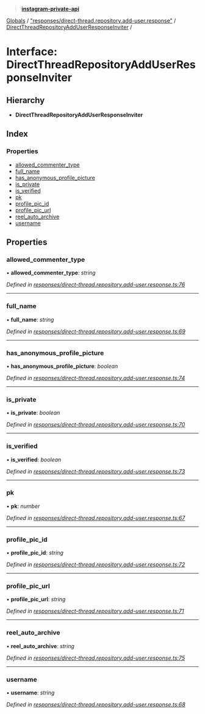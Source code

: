 > **[instagram-private-api](../README.md)**

[Globals](../README.md) / ["responses/direct-thread.repository.add-user.response"](../modules/_responses_direct_thread_repository_add_user_response_.md) / [DirectThreadRepositoryAddUserResponseInviter](_responses_direct_thread_repository_add_user_response_.directthreadrepositoryadduserresponseinviter.md) /

# Interface: DirectThreadRepositoryAddUserResponseInviter

## Hierarchy

- **DirectThreadRepositoryAddUserResponseInviter**

## Index

### Properties

- [allowed_commenter_type](_responses_direct_thread_repository_add_user_response_.directthreadrepositoryadduserresponseinviter.md#allowed_commenter_type)
- [full_name](_responses_direct_thread_repository_add_user_response_.directthreadrepositoryadduserresponseinviter.md#full_name)
- [has_anonymous_profile_picture](_responses_direct_thread_repository_add_user_response_.directthreadrepositoryadduserresponseinviter.md#has_anonymous_profile_picture)
- [is_private](_responses_direct_thread_repository_add_user_response_.directthreadrepositoryadduserresponseinviter.md#is_private)
- [is_verified](_responses_direct_thread_repository_add_user_response_.directthreadrepositoryadduserresponseinviter.md#is_verified)
- [pk](_responses_direct_thread_repository_add_user_response_.directthreadrepositoryadduserresponseinviter.md#pk)
- [profile_pic_id](_responses_direct_thread_repository_add_user_response_.directthreadrepositoryadduserresponseinviter.md#profile_pic_id)
- [profile_pic_url](_responses_direct_thread_repository_add_user_response_.directthreadrepositoryadduserresponseinviter.md#profile_pic_url)
- [reel_auto_archive](_responses_direct_thread_repository_add_user_response_.directthreadrepositoryadduserresponseinviter.md#reel_auto_archive)
- [username](_responses_direct_thread_repository_add_user_response_.directthreadrepositoryadduserresponseinviter.md#username)

## Properties

### allowed_commenter_type

• **allowed_commenter_type**: _string_

_Defined in [responses/direct-thread.repository.add-user.response.ts:76](https://github.com/realinstadude/instagram-private-api/blob/4ae8fec/src/responses/direct-thread.repository.add-user.response.ts#L76)_

---

### full_name

• **full_name**: _string_

_Defined in [responses/direct-thread.repository.add-user.response.ts:69](https://github.com/realinstadude/instagram-private-api/blob/4ae8fec/src/responses/direct-thread.repository.add-user.response.ts#L69)_

---

### has_anonymous_profile_picture

• **has_anonymous_profile_picture**: _boolean_

_Defined in [responses/direct-thread.repository.add-user.response.ts:74](https://github.com/realinstadude/instagram-private-api/blob/4ae8fec/src/responses/direct-thread.repository.add-user.response.ts#L74)_

---

### is_private

• **is_private**: _boolean_

_Defined in [responses/direct-thread.repository.add-user.response.ts:70](https://github.com/realinstadude/instagram-private-api/blob/4ae8fec/src/responses/direct-thread.repository.add-user.response.ts#L70)_

---

### is_verified

• **is_verified**: _boolean_

_Defined in [responses/direct-thread.repository.add-user.response.ts:73](https://github.com/realinstadude/instagram-private-api/blob/4ae8fec/src/responses/direct-thread.repository.add-user.response.ts#L73)_

---

### pk

• **pk**: _number_

_Defined in [responses/direct-thread.repository.add-user.response.ts:67](https://github.com/realinstadude/instagram-private-api/blob/4ae8fec/src/responses/direct-thread.repository.add-user.response.ts#L67)_

---

### profile_pic_id

• **profile_pic_id**: _string_

_Defined in [responses/direct-thread.repository.add-user.response.ts:72](https://github.com/realinstadude/instagram-private-api/blob/4ae8fec/src/responses/direct-thread.repository.add-user.response.ts#L72)_

---

### profile_pic_url

• **profile_pic_url**: _string_

_Defined in [responses/direct-thread.repository.add-user.response.ts:71](https://github.com/realinstadude/instagram-private-api/blob/4ae8fec/src/responses/direct-thread.repository.add-user.response.ts#L71)_

---

### reel_auto_archive

• **reel_auto_archive**: _string_

_Defined in [responses/direct-thread.repository.add-user.response.ts:75](https://github.com/realinstadude/instagram-private-api/blob/4ae8fec/src/responses/direct-thread.repository.add-user.response.ts#L75)_

---

### username

• **username**: _string_

_Defined in [responses/direct-thread.repository.add-user.response.ts:68](https://github.com/realinstadude/instagram-private-api/blob/4ae8fec/src/responses/direct-thread.repository.add-user.response.ts#L68)_
